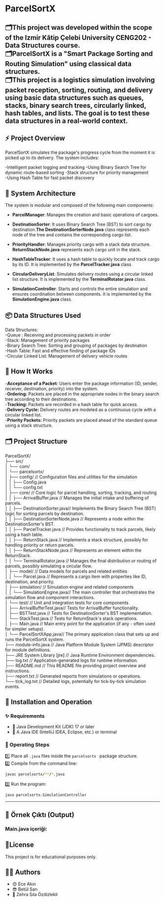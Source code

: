# ParcelSortX 
🗂️**This project was developed within the scope of the **Izmir Kâtip Çelebi University CENG202 - Data Structures** course.**  
🗂️**ParcelSortX** is a "Smart Package Sorting and Routing Simulation" using classical data structures.  
🗂️This project is a logistics simulation involving packet reception, sorting, routing, and delivery using basic data structures such as queues, stacks, binary search trees, circularly linked, hash tables, and lists. The goal is to test these data structures in a real-world context.  
---
## :zap: Project Overview

ParcelSortX simulates the package's progress cycle from the moment it is picked up to its delivery. The system includes:

-Intelligent packet logging and tracking
-Using Binary Search Tree for dynamic route-based sorting
-Stack structure for priority management  
-Using Hash Table for fast packet discovery

## 🧠 System Architecture

The system is modular and composed of the following main components:

- **ParcelManager**: Manages the creation and basic operations of cargoes.
  
- **DestinationSorter**: It uses Binary Search Tree (BST) to sort cargo by destination.**The DestinationSorterNode.java** class represents each node of the tree and contains the corresponding cargo list.
  
- **PriorityHandler**: Manages priority cargo with a stack data structure. **ReturnStackNode.java** represents each cargo unit in the stack.
  
- **HashTableTracker**: It uses a hash table to quickly locate and track cargo by its ID. It is implemented by the **ParcelTracker.java** class
  
- **CircularDeliveryList**: Simulates delivery routes using a circular linked list structure. It is implemented by the **TerminalRotator.java** class.
    
- **SimulationController**: Starts and controls the entire simulation and ensures coordination between components. It is implemented by the **SimulationEngine.java** class.  

## :package: Data Structures Used

Data Structures:  
-Queue : Receiving and processing packets in order  
-Stack: Management of priority packages  
-Binary Search Tree: Sorting and grouping of packages by destination  
-Hash Table: Fast and effective finding of package IDs  
-Circular Linked List: Management of delivery vehicle routes  

## :round_pushpin: How It Works

-**Acceptance of a Packet:** Users enter the package information (ID, sender, receiver, destination, priority) into the system.  
-**Ordering:** Packets are placed in the appropriate nodes in the binary search tree according to their destinations.  
-**Tracking:** Packets are recorded in a hash table for quick access.  
-**Delivery Cycle:** Delivery routes are modeled as a continuous cycle with a circular linked list.  
-**Priority Packets:** Priority packets are placed ahead of the standard queue using a stack structure.  

## 🗂️ Project Structure

ParcelSortX/  
├── src/  
│   └── com/  
│       └── parcelsortx/  
│           ├── config/            // Configuration files and utilities for the simulation  
│           │   ├── Config.java  
│           │   └── config.txt  
│           ├── core/              // Core logic for parcel handling, sorting, tracking, and routing  
│           │   ├── ArrivalBuffer.java    // Manages the initial intake and buffering of parcels.  
│           │   ├── DestinationSorter.java// Implements the Binary Search Tree (BST) logic for sorting parcels by destination.  
│           │   ├── DestinationSorterNode.java // Represents a node within the DestinationSorter's BST.  
│           │   ├── ParcelTracker.java    // Provides functionality to track parcels, likely using a hash table.  
│           │   ├── ReturnStack.java      // Implements a stack structure, possibly for handling priority or return parcels.  
│           │   ├── ReturnStackNode.java  // Represents an element within the ReturnStack.    
│           │   └── TerminalRotator.java  // Manages the final distribution or routing of parcels, possibly simulating a circular flow.  
│           ├── model/             // Data models for parcels and related entities  
│           │   └── Parcel.java          // Represents a cargo item with properties like ID, destination, and priority.  
│           ├── simulation/        // Simulation engine and related components  
│           │   └── SimulationEngine.java// The main controller that orchestrates the simulation flow and component interactions.  
│           └── test/              // Unit and integration tests for core components  
│               ├── ArrivalBufferTest.java// Tests for ArrivalBuffer functionality.  
│               ├── BSTTest.java          // Tests for DestinationSorter's BST implementation.  
│               └── StackTest.java        // Tests for ReturnStack's stack operations.  
│           ├── Main.java          // Main entry point for the application (if any - often used for simpler setups).  
│           └── ParcelSortXApp.java// The primary application class that sets up and runs the ParcelSortX system.  
├── module-info.java               // Java Platform Module System (JPMS) descriptor for module definitions.  
├── JRE System Library [jre]       // Java Runtime Environment dependencies.  
├── log.txt                        // Application-generated logs for runtime information.  
├── README.md                      // This README file providing project overview and instructions.  
├── report.txt                     // Generated reports from simulations or operations.  
└── tick_log.txt                   // Detailed logs, potentially for tick-by-tick simulation events.  

## 🚀 Installation and Operation  

### ✨ Requirements  

- 📌 Java Development Kit (JDK) 17 or later  
- 📌 A Java IDE (IntelliJ IDEA, Eclipse, etc.) or terminal
  
### 🚀 Operating Steps

1️⃣ Place all `.java` files  inside the `parcelsortx ` package structure.  
2️⃣ Compile from the command line:  
```bash  
javac parcelsortx/**/*.java
```  
3️⃣ Run the program:  

```bash  
java parcelsortx.SimulationController  
```  

---  

## 🎊 Örnek Çıktı (Output)  

### Main.java içeriği:  



## 📝License  

This project is for educational purposes only.  


## 👩‍💻 Authors  

- 😍 Ece Akın  
- 😎 Betül Sarı  
- 🌻 Zehra Sıla Özdizlekli  







